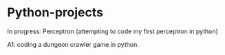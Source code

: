 # Python-projects




In progress: 
Perceptron (attempting to code my first perceptron in python)

A1: coding a dungeon crawler game in python.

